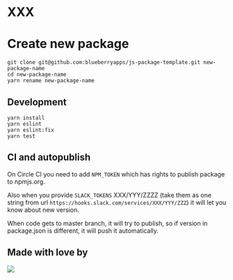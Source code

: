 # XXX

<!-- START RENAME -->
# Create new package

```
git clone git@github.com:blueberryapps/js-package-template.git new-package-name
cd new-package-name
yarn rename new-package-name
```
<!-- END RENAME -->

## Development

```
yarn install
yarn eslint
yarn eslint:fix
yarn test
```

## CI and autopublish

On Circle CI you need to add `NPM_TOKEN` which has rights to publish package to npmjs.org.

Also when you provide `SLACK_TOKENS` XXX/YYY/ZZZZ
(take them as one string from url `https://hooks.slack.com/services/XXX/YYY/ZZZ`)
it will let you know about new version.

When code gets to master branch, it will try to publish,
so if version in package.json is different, it will push it automatically.

## Made with love by
[![](https://camo.githubusercontent.com/d88ee6842f3ff2be96d11488aa0d878793aa67cd/68747470733a2f2f7777772e676f6f676c652e636f6d2f612f626c75656265727279617070732e636f6d2f696d616765732f6c6f676f2e676966)](https://www.blueberry.io)
